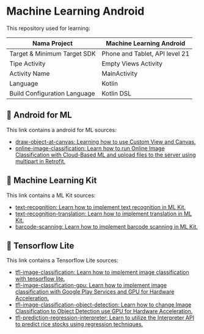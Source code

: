 # Machine Learning Android

This repository used for learning:

| Nama Project                  | Machine Learning Android       |
|-------------------------------|--------------------------------|
| Target & Minimum Target SDK   | Phone and Tablet, API level 21 |
| Tipe Activity                 | Empty Views Activity           | 
| Activity Name                 | MainActivity                   |
| Language                      | Kotlin                         |
| Build Configuration Language  | Kotlin DSL                     |

## 📱 Android for ML

This link contains a android for ML sources:

- [draw-object-at-canvas: Learning how to use Custom View and Canvas.](https://github.com/kisahtegar/machine-learning-android/tree/draw-object-at-canvas)
- [online-image-classification: Learn how to run Online Image Classification with Cloud-Based ML and upload files to the server using multipart in Retrofit.](https://github.com/kisahtegar/machine-learning-android/tree/online-image-classification)

## 🤖 Machine Learning Kit

This link contains a ML Kit sources:

- [text-recognition: Learn how to implement text recognition in ML Kit.](https://github.com/kisahtegar/machine-learning-android/tree/text-recognition)
- [text-recognition-translation: Learn how to implement translation in ML Kit.](https://github.com/kisahtegar/machine-learning-android/tree/text-recognition-translation)
- [barcode-scanning: Learn how to implement barcode scanning in ML Kit.](https://github.com/kisahtegar/machine-learning-android/tree/barcode-scanning)

## 🌊 Tensorflow Lite

This link contains a Tensorflow Lite sources:

- [tfl-image-classification: Learn how to implement image classification with tensorflow lite.](https://github.com/kisahtegar/machine-learning-android/tree/tfl-image-classification)
- [tfl-image-classification-gpu: Learn how to implement image classification with Google Play Services and GPU for Hardware Acceleration.](https://github.com/kisahtegar/machine-learning-android/tree/tfl-image-classification-gpu)
- [tfl-image-classification-object-detection: Learn how to change Image Classification to Object Detection use GPU for Hardware Acceleration.](https://github.com/kisahtegar/machine-learning-android/tree/tfl-image-classification-object-detection)
- [tfl-prediction-regression-interpreter: Learn to utilize the Interpreter API to predict rice stocks using regression techniques.](https://github.com/kisahtegar/machine-learning-android/tree/tfl-prediction-regression-interpreter)
